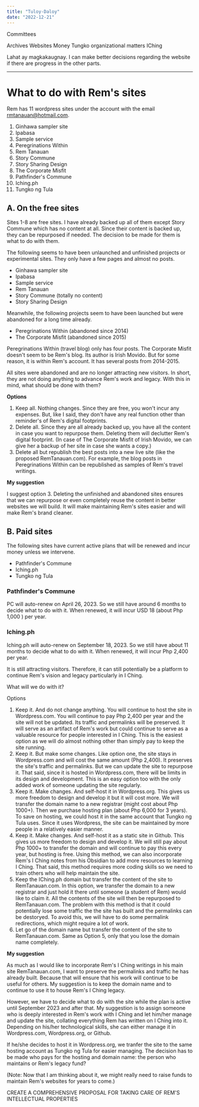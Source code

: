 ```yaml
---
title: "Tuloy-Daloy"
date: "2022-12-21"
---
```


Committees

Archives
Websites
Money
Tungko organizational matters
IChing

Lahat ay magkakaugnay. I can make better decisions regarding the website if there are progress in the other parts.
***

# What to do with Rem's sites

Rem has 11 wordpress sites under the account with the email rmtanauan@hotmail.com.

1. Ginhawa sampler site
2. Ipabasa
3. Sample service
4. Peregrinations Within
5. Rem Tanauan
6. Story Commune
7. Story Sharing Design
8. The Corporate Misfit
9. Pathfinder's Commune
10. Iching.ph
11. Tungko ng Tula

## A. On the free sites

Sites 1-8 are free sites. I have already backed up all of them except Story Commune which has no content at all. Since their content is backed up, they can be repurposed if needed. The decision to be made for them is what to do with them.

The following seems to have been unlaunched and unfinished projects or experimental sites. They only have a few pages and almost no posts.

- Ginhawa sampler site
- Ipabasa
- Sample service
- Rem Tanauan
- Story Commune (totally no content)
- Story Sharing Design

Meanwhile, the following projects seem to have been launched but were abandoned for a long time already.

- Peregrinations Within (abandoned since 2014)
- The Corporate Misfit (abandoned since 2015)

Peregrinations Within (travel blog) only has four posts. The Corporate Misfit doesn't seem to be Rem's blog. Its author is Irish Movido. But for some reason, it is within Rem's account. It has several posts from 2014-2015.

All sites were abandoned and are no longer attracting new visitors. In short, they are not doing anything to advance Rem's work and legacy. With this in mind, what should be done with them?

**Options**

1. Keep all. Nothing changes. Since they are free, you won't incur any expenses. But, like I said, they don't have any real function other than reminder's of Rem's digital footprints.
2. Delete all. Since they are all already backed up, you have all the content in case you want to repurpose them. Deleting them will declutter Rem's digital footprint. (In case of The Corporate Misfit of Irish Movido, we can give her a backup of her site in case she wants a copy.)
3. Delete all but republish the best posts into a new live site (like the proposed RemTanauan.com). For example, the blog posts in Peregrinations Within can be republished as samples of Rem's travel writings.

**My suggestion**

I suggest option 3. Deleting the unfinished and abandoned sites ensures that we can repurpose or even completely reuse the content in better websites we will build. It will make maintaining Rem's sites easier and will make Rem's brand cleaner.

## B. Paid sites

The following sites have current active plans that will be renewed and incur money unless we intervene.

- Pathfinder's Commune
- Iching.ph
- Tungko ng Tula

### Pathfinder's Commune

PC will auto-renew on April 26, 2023. So we still have around 6 months to decide what to do with it. When renewed, it will incur USD 18 (about Php 1,000 ) per year.

### Iching.ph

Iching.ph will auto-renew on September 18, 2023. So we still have about 11 months to decide what to do with it. When renewed, it will incur Php 2,400 per year.

It is still attracting visitors. Therefore, it can still potentially be a platform to continue Rem's vision and legacy particularly in I Ching.

What will we do with it?

Options
1. Keep it. And do not change anything. You will continue to host the site in Wordpress.com. You will continue to pay Php 2,400 per year and the site will not be updated. Its traffic and permalinks will be preserved. It will serve as an artifact of Rem's work but could continue to serve as a valuable resource for people interested in I Ching. This is the easiest option as we will do almost nothing other than simply pay to keep the site running.
2. Keep it. But make some changes. Like option one, the site stays in Wordpress.com and will cost the same amount (Php 2,400). It preserves the site's traffic and permalinks. But we can update the site to repurpose it. That said, since it is hosted in Wordpress.com, there will be limits in its design and development. This is an easy option too with the only added work of someone updating the site regularly.
3. Keep it. Make changes. And self-host it in Wordpress.org. This gives us more freedom to design and develop it but it will cost more. We will transfer the domain name to a new registrar (might cost about Php 1000+). Then we purchase hosting plan (about Php 6,000 for 3 years). To save on hosting, we could host it in the same account that Tungko ng Tula uses. Since it uses Wordpress, the site can be maintained by more people in a relatively easier manner.
4. Keep it. Make changes. And self-host it as a static site in Github. This gives us more freedom to design and develop it. We will still pay about Php 1000+ to transfer the domain and will continue to pay this every year, but hosting is free. Using this method, we can also incorporate Rem's I Ching notes from his Obsidian to add more resources to learning I Ching. That said, this method requires more coding skills so we need to train others who will help maintain the site.
5. Keep the IChing.ph domain but transfer the content of the site to RemTanauan.com. In this option, we transfer the domain to a new registrar and just hold it there until someone (a student of Rem) would like to claim it. All the contents of the site will then be repurposed to RemTanauan.com. The problem with this method is that it could potentially lose some traffic the the site has built and the permalinks can be destoryed. To avoid this, we will have to do some permalink redirections, which might require a lot of work.
6. Let go of the domain name but transfer the content of the site to RemTanauan.com. Same as Option 5, only that you lose the domain name completely.

**My suggestion**

As much as I would like to incorporate Rem's I Ching writings in his main site RemTanauan.com, I want to preserve the permalinks and traffic he has already built. Because that will ensure that his work will continue to be useful for others. My suggestion is to keep the domain name and to continue to use it to house Rem's I Ching legacy.

However, we have to decide what to do with the site while the plan is active until September 2023 and after that. My suggestion is to assign someone who is deeply interested in Rem's work with I Ching and let him/her manage and update the site, collating everything Rem has written on I Ching into it. Depending on his/her technological skills, she can either manage it in Wordpress.com, Wordpress.org, or Github.

If he/she decides to host it in Wordpress.org, we tranfer the site to the same hosting account as Tungko ng Tula for easier managing. The decision has to be made who pays for the hosting and domain name: the person who maintains or Rem's legacy fund?

(Note: Now that I am thinking about it, we might really need to raise funds to maintain Rem's websites for years to come.)

CREATE A COMPREHENSIVE PROPOSAL FOR TAKING CARE OF REM'S INTELLECTUAL PROPERTIES

